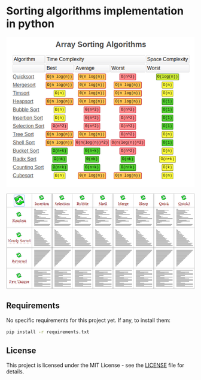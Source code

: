 # Sorting algorithms implementation in python 

![alg_table](imgs/table.png)

![alg_anim](imgs/anim.gif)

## Requirements

No specific requirements for this project yet. If any, to install them:

```bash
pip install -r requirements.txt
```

## License

This project is licensed under the MIT License - see the [LICENSE](LICENSE) file for details.
